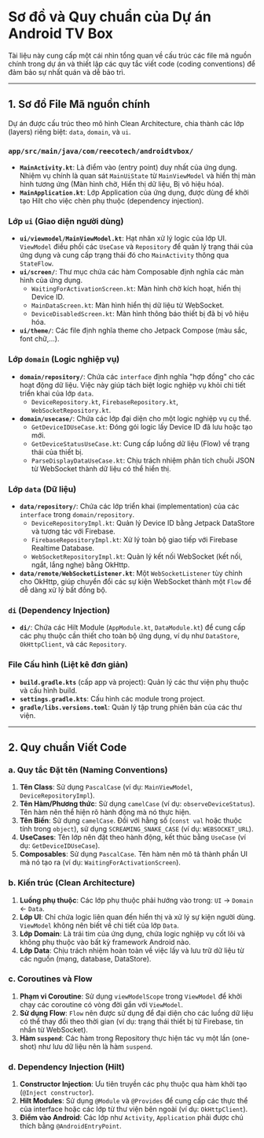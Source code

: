 # Sơ đồ và Quy chuẩn của Dự án Android TV Box

Tài liệu này cung cấp một cái nhìn tổng quan về cấu trúc các file mã nguồn chính trong dự án và thiết lập các quy tắc viết code (coding conventions) để đảm bảo sự nhất quán và dễ bảo trì.

---

## 1. Sơ đồ File Mã nguồn chính

Dự án được cấu trúc theo mô hình Clean Architecture, chia thành các lớp (layers) riêng biệt: `data`, `domain`, và `ui`.

### **`app/src/main/java/com/reecotech/androidtvbox/`**

-   **`MainActivity.kt`**: Là điểm vào (entry point) duy nhất của ứng dụng. Nhiệm vụ chính là quan sát `MainUiState` từ `MainViewModel` và hiển thị màn hình tương ứng (Màn hình chờ, Hiển thị dữ liệu, Bị vô hiệu hóa).
-   **`MainApplication.kt`**: Lớp Application của ứng dụng, được dùng để khởi tạo Hilt cho việc chèn phụ thuộc (dependency injection).

### **Lớp `ui` (Giao diện người dùng)**

-   **`ui/viewmodel/MainViewModel.kt`**: Hạt nhân xử lý logic của lớp UI. `ViewModel` điều phối các `UseCase` và `Repository` để quản lý trạng thái của ứng dụng và cung cấp trạng thái đó cho `MainActivity` thông qua `StateFlow`.
-   **`ui/screen/`**: Thư mục chứa các hàm Composable định nghĩa các màn hình của ứng dụng.
    -   `WaitingForActivationScreen.kt`: Màn hình chờ kích hoạt, hiển thị Device ID.
    -   `MainDataScreen.kt`: Màn hình hiển thị dữ liệu từ WebSocket.
    -   `DeviceDisabledScreen.kt`: Màn hình thông báo thiết bị đã bị vô hiệu hóa.
-   **`ui/theme/`**: Các file định nghĩa theme cho Jetpack Compose (màu sắc, font chữ,...).

### **Lớp `domain` (Logic nghiệp vụ)**

-   **`domain/repository/`**: Chứa các `interface` định nghĩa "hợp đồng" cho các hoạt động dữ liệu. Việc này giúp tách biệt logic nghiệp vụ khỏi chi tiết triển khai của lớp `data`.
    -   `DeviceRepository.kt`, `FirebaseRepository.kt`, `WebSocketRepository.kt`.
-   **`domain/usecase/`**: Chứa các lớp đại diện cho một logic nghiệp vụ cụ thể.
    -   `GetDeviceIDUseCase.kt`: Đóng gói logic lấy Device ID đã lưu hoặc tạo mới.
    -   `GetDeviceStatusUseCase.kt`: Cung cấp luồng dữ liệu (Flow) về trạng thái của thiết bị.
    -   `ParseDisplayDataUseCase.kt`: Chịu trách nhiệm phân tích chuỗi JSON từ WebSocket thành dữ liệu có thể hiển thị.

### **Lớp `data` (Dữ liệu)**

-   **`data/repository/`**: Chứa các lớp triển khai (implementation) của các `interface` trong `domain/repository`.
    -   `DeviceRepositoryImpl.kt`: Quản lý Device ID bằng Jetpack DataStore và tương tác với Firebase.
    -   `FirebaseRepositoryImpl.kt`: Xử lý toàn bộ giao tiếp với Firebase Realtime Database.
    -   `WebSocketRepositoryImpl.kt`: Quản lý kết nối WebSocket (kết nối, ngắt, lắng nghe) bằng OkHttp.
-   **`data/remote/WebSocketListener.kt`**: Một `WebSocketListener` tùy chỉnh cho OkHttp, giúp chuyển đổi các sự kiện WebSocket thành một `Flow` để dễ dàng xử lý bất đồng bộ.

### **`di` (Dependency Injection)**

-   **`di/`**: Chứa các Hilt Module (`AppModule.kt`, `DataModule.kt`) để cung cấp các phụ thuộc cần thiết cho toàn bộ ứng dụng, ví dụ như `DataStore`, `OkHttpClient`, và các `Repository`.

### **File Cấu hình (Liệt kê đơn giản)**

-   **`build.gradle.kts`** (cấp app và project): Quản lý các thư viện phụ thuộc và cấu hình build.
-   **`settings.gradle.kts`**: Cấu hình các module trong project.
-   **`gradle/libs.versions.toml`**: Quản lý tập trung phiên bản của các thư viện.

---

## 2. Quy chuẩn Viết Code

### **a. Quy tắc Đặt tên (Naming Conventions)**

1.  **Tên Class**: Sử dụng `PascalCase` (ví dụ: `MainViewModel`, `DeviceRepositoryImpl`).
2.  **Tên Hàm/Phương thức**: Sử dụng `camelCase` (ví dụ: `observeDeviceStatus`). Tên hàm nên thể hiện rõ hành động mà nó thực hiện.
3.  **Tên Biến**: Sử dụng `camelCase`. Đối với hằng số (`const val` hoặc thuộc tính trong `object`), sử dụng `SCREAMING_SNAKE_CASE` (ví dụ: `WEBSOCKET_URL`).
4.  **UseCases**: Tên lớp nên đặt theo hành động, kết thúc bằng `UseCase` (ví dụ: `GetDeviceIDUseCase`).
5.  **Composables**: Sử dụng `PascalCase`. Tên hàm nên mô tả thành phần UI mà nó tạo ra (ví dụ: `WaitingForActivationScreen`).

### **b. Kiến trúc (Clean Architecture)**

1.  **Luồng phụ thuộc**: Các lớp phụ thuộc phải hướng vào trong: `UI` -> `Domain` <- `Data`.
2.  **Lớp UI**: Chỉ chứa logic liên quan đến hiển thị và xử lý sự kiện người dùng. `ViewModel` không nên biết về chi tiết của lớp `Data`.
3.  **Lớp Domain**: Là trái tim của ứng dụng, chứa logic nghiệp vụ cốt lõi và không phụ thuộc vào bất kỳ framework Android nào.
4.  **Lớp Data**: Chịu trách nhiệm hoàn toàn về việc lấy và lưu trữ dữ liệu từ các nguồn (mạng, database, DataStore).

### **c. Coroutines và Flow**

1.  **Phạm vi Coroutine**: Sử dụng `viewModelScope` trong `ViewModel` để khởi chạy các coroutine có vòng đời gắn với `ViewModel`.
2.  **Sử dụng Flow**: `Flow` nên được sử dụng để đại diện cho các luồng dữ liệu có thể thay đổi theo thời gian (ví dụ: trạng thái thiết bị từ Firebase, tin nhắn từ WebSocket).
3.  **Hàm `suspend`**: Các hàm trong Repository thực hiện tác vụ một lần (one-shot) như lưu dữ liệu nên là hàm `suspend`.

### **d. Dependency Injection (Hilt)**

1.  **Constructor Injection**: Ưu tiên truyền các phụ thuộc qua hàm khởi tạo (`@Inject constructor`).
2.  **Hilt Modules**: Sử dụng `@Module` và `@Provides` để cung cấp các thực thể của interface hoặc các lớp từ thư viện bên ngoài (ví dụ: `OkHttpClient`).
3.  **Điểm vào Android**: Các lớp như `Activity`, `Application` phải được chú thích bằng `@AndroidEntryPoint`.
